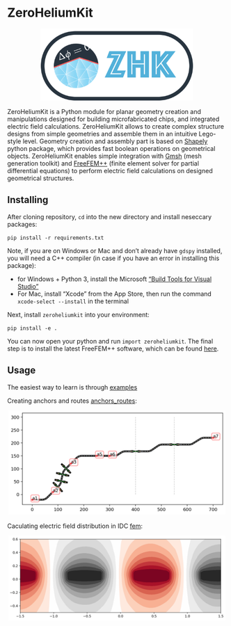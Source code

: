 # ZeroHeliumKit

<p align="center">
<img src="examples/zhk.png" alt="zhk_logo" width="350"/>
</p>


ZeroHeliumKit is a Python module for planar geometry creation and manipulations designed for building microfabricated chips, and integrated electric field calculations. ZeroHeliumKit allows to create complex structure designs from simple geometries and assemble them in an intuitive Lego-style level. Geometry creation and assembly part is based on [Shapely](https://github.com/shapely/shapely) python package, which provides fast boolean operations on geometrical objects. ZeroHeliumKit enables simple integration with [Gmsh](https://gmsh.info) (mesh generation toolkit) and [FreeFEM++](https://freefem.org) (finite element solver for partial differential equations) to perform electric field calculations on designed geometrical structures. 


## Installing

After cloning repository, `cd` into the new directory and install neseccary packages:
```shell
pip install -r requirements.txt
```
Note, if you are on Windows or Mac and don’t already have `gdspy` installed, you will need a C++ compiler (in case if you have an error in installing this package):
* for Windows + Python 3, install the Microsoft [“Build Tools for Visual Studio”](https://visualstudio.microsoft.com/downloads/#build-tools-for-visual-studio-2019)
* For Mac, install “Xcode” from the App Store, then run the command `xcode-select --install` in the terminal

Next, install `zeroheliumkit` into your environment: 
```
pip install -e .
```
You can now open your python and run `import zeroheliumkit`. The final step is to install the latest FreeFEM++ software, which can be found [here](https://github.com/FreeFem/FreeFem-sources/releases).

## Usage

The easiest way to learn is through [examples](examples/)

Creating anchors and routes [anchors_routes](examples/anchors_routes.ipynb):
<p align="center">
<img src="examples/anchors_routes.png" alt="zhk_logo" width="500"/>
</p>

Caculating electric field distribution in IDC [fem](examples/fem.ipynb):
<p align="center">
<img src="examples/fem.png" alt="zhk_logo" width="500"/>
</p>
